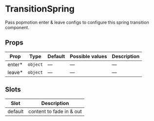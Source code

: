 # TransitionSpring

Pass popmotion enter & leave configs to configure this spring transition component.


<!-- api-tables:start -->
## Props

| Prop   | Type     | Default | Possible values | Description |
| ------ | -------- | ------- | --------------- | ----------- |
| enter* | `object` | —       | —               | —           |
| leave* | `object` | —       | —               | —           |


## Slots

| Slot    | Description              |
| ------- | ------------------------ |
| default | content to fade in & out |
<!-- api-tables:end -->

